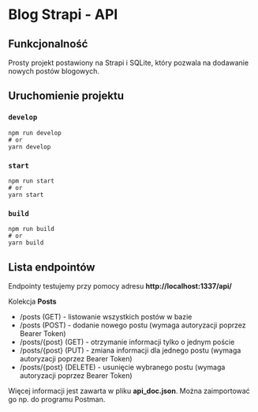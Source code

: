 
# Blog Strapi - API

## Funkcjonalność

Prosty projekt postawiony na Strapi i SQLite, który pozwala na dodawanie nowych postów blogowych.

## Uruchomienie projektu


### `develop`
```
npm run develop
# or
yarn develop
```
### `start`
```
npm run start
# or
yarn start
```
### `build`
```
npm run build
# or
yarn build
```

## Lista endpointów

Endpointy testujemy przy pomocy adresu **http://localhost:1337/api/**
 
Kolekcja **Posts** 
 - /posts (GET) - listowanie wszystkich postów w bazie
 - /posts (POST) - dodanie nowego postu (wymaga autoryzacji poprzez Bearer Token)
 - /posts/{post} (GET) - otrzymanie informacji tylko o jednym poście
 - /posts/{post} (PUT) - zmiana informacji dla jednego postu (wymaga autoryzacji poprzez Bearer Token)
 - /posts/{post} (DELETE) - usunięcie wybranego postu (wymaga autoryzacji poprzez Bearer Token)

Więcej informacji jest zawarta w pliku **api_doc.json**. Można zaimportować go np. do programu Postman.